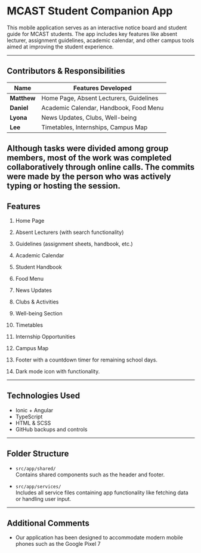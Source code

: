 # MCAST Student Companion App

This mobile application serves as an interactive notice board and student guide for MCAST students. The app includes key features like absent lecturer, assignment guidelines, academic calendar, and other campus tools aimed at improving the student experience.

---

## Contributors & Responsibilities

| Name       | Features Developed                                   |
|------------|-------------------------------------------------------|
| **Matthew**| Home Page, Absent Lecturers, Guidelines               |
| **Daniel** | Academic Calendar, Handbook, Food Menu                |
| **Lyona**  | News Updates, Clubs, Well-being                       |
| **Lee**    | Timetables, Internships, Campus Map                   |

Although tasks were divided among group members, most of the work was completed collaboratively through online calls. The commits were made by the person who was actively typing or hosting the session.
---

##  Features

1. Home Page  
2. Absent Lecturers (with search functionality)  
3. Guidelines (assignment sheets, handbook, etc.)  
4. Academic Calendar  
5. Student Handbook  
6. Food Menu  
7. News Updates  
8. Clubs & Activities  
9. Well-being Section  
10. Timetables  
11. Internship Opportunities  
12. Campus Map

13. Footer with a countdown timer for remaining school days.
14. Dark mode icon with functionality.

---

##  Technologies Used

- Ionic + Angular  
- TypeScript  
- HTML & SCSS   
- GitHub backups and controls

---

##  Folder Structure

- `src/app/shared/`  
  Contains shared components such as the header and footer.

- `src/app/services/`  
  Includes all service files containing app functionality like fetching data or handling user input.

---

## Additional Comments

- Our application has been designed to accommodate modern mobile phones such as the Google Pixel 7 

